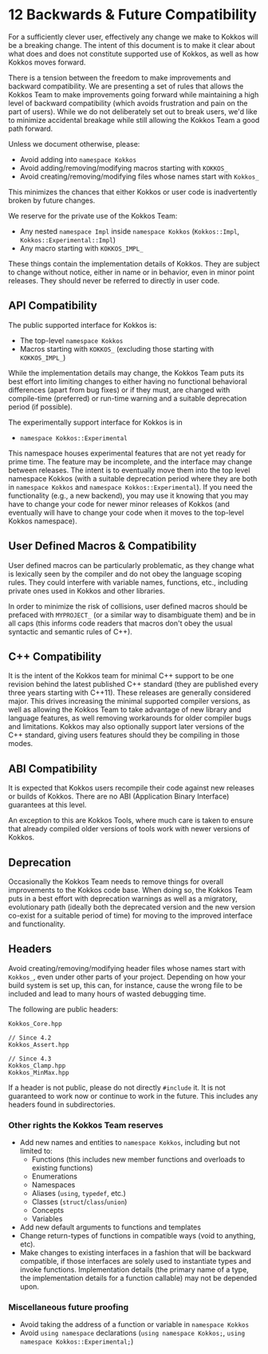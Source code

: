 # 12 Backwards & Future Compatibility

For a sufficiently clever user, effectively any change we make to Kokkos will be a breaking change. The intent of this document is to make it clear about what does and does not constitute supported use of Kokkos, as well as how Kokkos moves forward.

There is a tension between the freedom to make improvements and backward compatibility.  We are presenting a set of rules that allows the Kokkos Team to make improvements going forward while maintaining a high level of backward compatibility (which avoids frustration and pain on the part of users).  While we do not deliberately set out to break users, we'd like to minimize accidental breakage while still allowing the Kokkos Team a good path forward.

Unless we document otherwise, please:

* Avoid adding into `namespace Kokkos`
* Avoid adding/removing/modifying macros starting with `KOKKOS_`
* Avoid creating/removing/modifying files whose names start with `Kokkos_`

This minimizes the chances that either Kokkos or user code is inadvertently broken by future changes.  

We reserve for the private use of the Kokkos Team:

* Any nested `namespace Impl` inside `namespace Kokkos` (`Kokkos::Impl`, `Kokkos::Experimental::Impl`)
* Any macro starting with `KOKKOS_IMPL_`

These things contain the implementation details of Kokkos.  They are subject to change without notice, either in name or in behavior, even in minor point releases.  They should never be referred to directly in user code.

## API Compatibility

The public supported interface for Kokkos is:

* The top-level `namespace Kokkos`
* Macros starting with `KOKKOS_` (excluding those starting with `KOKKOS_IMPL_`)

While the implementation details may change, the Kokkos Team puts its best effort into limiting changes to either having no functional behavioral differences (apart from bug fixes) or if they must, are changed with compile-time (preferred) or run-time warning and a suitable deprecation period (if possible).

The experimentally support interface for Kokkos is in

* `namespace Kokkos::Experimental` 

This namespace houses experimental features that are not yet ready for prime time.  The feature may be incomplete, and the interface may change between releases.  The intent is to eventually move them into the top level namespace Kokkos (with a suitable deprecation period where they are both in `namespace Kokkos` and `namespace Kokkos::Experimental`).  If you need the functionality (e.g., a new backend), you may use it knowing that you may have to change your code for newer minor releases of Kokkos (and eventually will have to change your code when it moves to the top-level Kokkos namespace). 

## User Defined Macros & Compatibility

User defined macros can be particularly problematic, as they change what is lexically seen by the compiler and do not obey the language scoping rules.  They could interfere with variable names, functions, etc., including private ones used in Kokkos and other libraries.

In order to minimize the risk of collisions, user defined macros should be prefaced with `MYPROJECT_` (or a similar way to disambiguate them) and be in all caps (this informs code readers that macros don't obey the usual syntactic and semantic rules of C++).

## C++ Compatibility

It is the intent of the Kokkos team for minimal C++ support to be one revision behind the latest published C++ standard (they are published every three years starting with C++11).  These releases are generally considered major.  This drives increasing the minimal supported compiler versions, as well as allowing the Kokkos Team to take advantage of new library and language features, as well removing workarounds for older compiler bugs and limitations.  Kokkos may also optionally support later versions of the C++ standard, giving users features should they be compiling in those modes.

## ABI Compatibility

It is expected that Kokkos users recompile their code against new releases or builds of Kokkos.  There are no ABI (Application Binary Interface) guarantees at this level.

An exception to this are Kokkos Tools, where much care is taken to ensure that already compiled older versions of tools work with newer versions of Kokkos.

## Deprecation
Occasionally the Kokkos Team needs to remove things for overall improvements to the Kokkos code base.  When doing so, the Kokkos Team puts in a best effort with deprecation warnings as well as a migratory, evolutionary path (ideally both the deprecated version and the new version co-exist for a suitable period of time) for moving to the improved interface and functionality.

## Headers

Avoid creating/removing/modifying header files whose names start with `Kokkos_`, even under other parts of your project.  Depending on how your build system is set up, this can, for instance, cause the wrong file to be included and lead to many hours of wasted debugging time.

The following are public headers:

    Kokkos_Core.hpp

    // Since 4.2
    Kokkos_Assert.hpp

    // Since 4.3
    Kokkos_Clamp.hpp
    Kokkos_MinMax.hpp

If a header is not public, please do not directly `#include` it.  It is not guaranteed to work now or continue to work in the future.  This includes any headers found in subdirectories.

### Other rights the Kokkos Team reserves

* Add new names and entities to `namespace Kokkos`, including but not limited to:
  * Functions (this includes new member functions and overloads to existing functions)
  * Enumerations
  * Namespaces
  * Aliases (`using`, `typedef`, etc.)
  * Classes (`struct`/`class`/`union`)
  * Concepts
  * Variables
* Add new default arguments to functions and templates
* Change return-types of functions in compatible ways (void to anything, etc).
* Make changes to existing interfaces in a fashion that will be backward compatible, if those interfaces are solely used to instantiate types and invoke functions. Implementation details (the primary name of a type, the implementation details for a function callable) may not be depended upon.

### Miscellaneous future proofing

* Avoid taking the address of a function or variable in `namespace Kokkos`
* Avoid `using namespace` declarations (`using namespace Kokkos;`, `using namespace Kokkos::Experimental;`)

